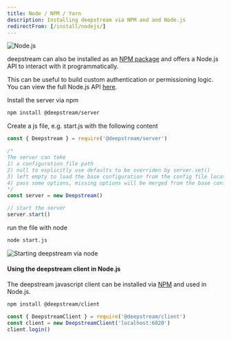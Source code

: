 ```yaml
---
title: Node / NPM / Yarn
description: Installing deepstream via NPM and and Node.js
redirectFrom: [/install/nodejs/]
---
```


![Node.js](nodejs.png)

deepstream can also be installed as an [NPM package](https://www.npmjs.com/package/deepstream.io) and offers a Node.js API to interact with it programmatically.

This can be useful to build custom authentication or permissioning logic. You can view the full Node.js API [here](/docs/server/node-api/).

Install the server via npm

``` bash
npm install @deepstream/server
```

Create a js file, e.g. start.js with the following content

```javascript
const { Deepstream } = require('@deepstream/server')

/*
The server can take
1) a configuration file path
2) null to explicitly use defaults to be overriden by server.set()
3) left empty to load the base configuration from the config file located within the conf directory.
4) pass some options, missing options will be merged from the base configuration.
*/
const server = new Deepstream()

// start the server
server.start()
```

run the file with node
```bash
node start.js
```

![Starting deepstream via node](../deepstream-v4.png)

#### Using the deepstream client in Node.js
The deepstream javascript client can be installed via [NPM](https://www.npmjs.com/package/@deepstream/client) and used in Node.js.

```bash
npm install @deepstream/client
```

```javascript
const { DeepstreamClient } = require('@deepstream/client')
const client = new DeepstreamClient('localhost:6020')
client.login()
```
